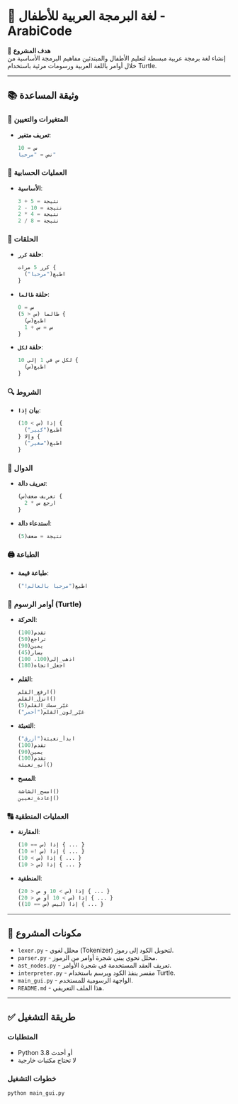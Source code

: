 # 🌟 لغة البرمجة العربية للأطفال - ArabiCode

🎯 **هدف المشروع**  
إنشاء لغة برمجة عربية مبسطة لتعليم الأطفال والمبتدئين مفاهيم البرمجة الأساسية من خلال أوامر باللغة العربية ورسومات مرئية باستخدام Turtle.

---

## 📚 وثيقة المساعدة

### 📝 المتغيرات والتعيين
- **تعريف متغير**:  
  ```python
  س = 10
  نص = "مرحبا"
  ```

### 🔢 العمليات الحسابية
- **الأساسية**:  
  ```python
  نتيجة = 5 + 3
  نتيجة = 10 - 2
  نتيجة = 4 * 2
  نتيجة = 8 / 2
  ```

### 🔄 الحلقات
- **حلقة `كرر`**:  
  ```python
  كرر 5 مرات {
    اطبع("مرحبا")
  }
  ```
  
- **حلقة `طالما`**:  
  ```python
  س = 0
  طالما (س < 5) {
    اطبع(س)
    س = س + 1
  }
  ```
  
- **حلقة `لكل`**:  
  ```python
  لكل س في 1 إلى 10 {
    اطبع(س)
  }
  ```

### 🔍 الشروط
- **بيان `إذا`**:  
  ```python
  إذا (س > 10) {
    اطبع("كبير")
  } وإلا {
    اطبع("صغير")
  }
  ```

### 📜 الدوال
- **تعريف دالة**:  
  ```python
  تعريف ضعف(س) {
    ارجع س * 2
  }
  ```
  
- **استدعاء دالة**:  
  ```python
  نتيجة = ضعف(5)
  ```

### 🖨️ الطباعة
- **طباعة قيمة**:  
  ```python
  اطبع("مرحبا بالعالم!")
  ```

### 🐢 أوامر الرسوم (Turtle)
- **الحركة**:  
  ```python
  تقدم(100)
  تراجع(50)
  يمين(90)
  يسار(45)
  اذهب_إلى(100، 100)
  اجعل_اتجاه(180)
  ```
  
- **القلم**:  
  ```python
  ارفع_القلم()
  انزل_القلم()
  غيّر_سمك_القلم(5)
  غيّر_لون_القلم("أحمر")
  ```
  
- **التعبئة**:  
  ```python
  ابدأ_تعبئة("أزرق")
  تقدم(100)
  يمين(90)
  تقدم(100)
  أنهِ_تعبئة()
  ```
  
- **المسح**:  
  ```python
  امسح_الشاشة()
  إعادة_تعيين()
  ```

### 🔠 العمليات المنطقية
- **المقارنة**:  
  ```python
  إذا (س == 10) { ... }
  إذا (س != 10) { ... }
  إذا (س > 10) { ... }
  إذا (س < 10) { ... }
  ```
  
- **المنطقية**:  
  ```python
  إذا (س > 10 و ص < 20) { ... }
  إذا (س > 10 أو ص < 20) { ... }
  إذا (ليس (س == 10)) { ... }
  ```

---

## 📁 مكونات المشروع

- `lexer.py` - محلل لغوي (Tokenizer) لتحويل الكود إلى رموز.
- `parser.py` - محلل نحوي يبني شجرة أوامر من الرموز.
- `ast_nodes.py` - تعريف العقد المستخدمة في شجرة الأوامر.
- `interpreter.py` - مفسر ينفذ الكود ويرسم باستخدام Turtle.
- `main_gui.py` - الواجهة الرسومية للمستخدم.
- `README.md` - هذا الملف التعريفي.

---

## ✅ طريقة التشغيل

### المتطلبات

- Python 3.8 أو أحدث
- لا تحتاج مكتبات خارجية

### خطوات التشغيل

```bash
python main_gui.py
```

